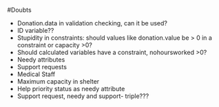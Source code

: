 #Doubts

- Donation.data in validation checking, can it be used? 
- ID variable??
- Stupidity in constraints: should values like donation.value be > 0 in a constraint or capacity >0?
- Should calculated variables have a constraint, nohoursworked >0?
- Needy attributes 
- Support requests
- Medical Staff
- Maximum capacity in shelter
- Help priority status as needy attribute 
- Support request, needy and support- triple???